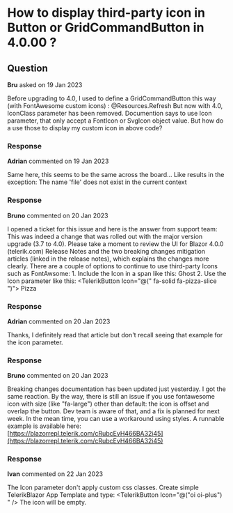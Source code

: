 # How to display third-party icon in Button or GridCommandButton in 4.0.00 ?

## Question

**Bru** asked on 19 Jan 2023

Before upgrading to 4.0, I used to define a GridCommandButton this way (with FontAwesome custom icons) : <GridCommandButton Icon Class="fal fa-sync-alt fa-lg" OnClick="Refresh"> @Resources.Refresh </GridCommandButton> But now with 4.0, IconClass parameter has been removed. Documention says to use Icon parameter, that only accept a FontIcon or SvgIcon object value. But how do a use those to display my custom icon in above code?

### Response

**Adrian** commented on 19 Jan 2023

Same here, this seems to be the same across the board... <TelerikButton Icon="file"> Like </TelerikButton> results in the exception: The name 'file' does not exist in the current context

### Response

**Bruno** commented on 20 Jan 2023

I opened a ticket for this issue and here is the answer from support team: This was indeed a change that was rolled out with the major version upgrade (3.7 to 4.0). Please take a moment to review the UI for Blazor 4.0.0 (telerik.com) Release
Notes and the two breaking changes mitigation articles (linked in the
release notes), which explains the changes more clearly. There are a couple of options to continue to use third-party Icons such as FontAwsome: 1. Include the Icon in a span like this: <TelerikButton> <span class="fa-solid fa-ghost"> </span> Ghost </TelerikButton> 2. Use the Icon parameter like this: <TelerikButton Icon="@(" fa-solid fa-pizza-slice ")"> Pizza </TelerikButton>

### Response

**Adrian** commented on 20 Jan 2023

Thanks, I definitely read that article but don't recall seeing that example for the icon parameter.

### Response

**Bruno** commented on 20 Jan 2023

Breaking changes documentation has been updated just yesterday. I got the same reaction. By the way, there is still an issue if you use fontawesome icon with size (like "fa-large") other than default: the icon is offset and overlap the button. Dev team is aware of that, and a fix is planned for next week. In the mean time, you can use a workaround using styles. A runnable example is available here: [https://blazorrepl.telerik.com/cRubcEvH466BA32i45](https://blazorrepl.telerik.com/cRubcEvH466BA32i45)

### Response

**Ivan** commented on 22 Jan 2023

The Icon parameter don't apply custom css classes. Create simple TelerikBlazor App Template and type: <TelerikButton Icon="@("oi oi-plus") " /> The icon will be empty.
